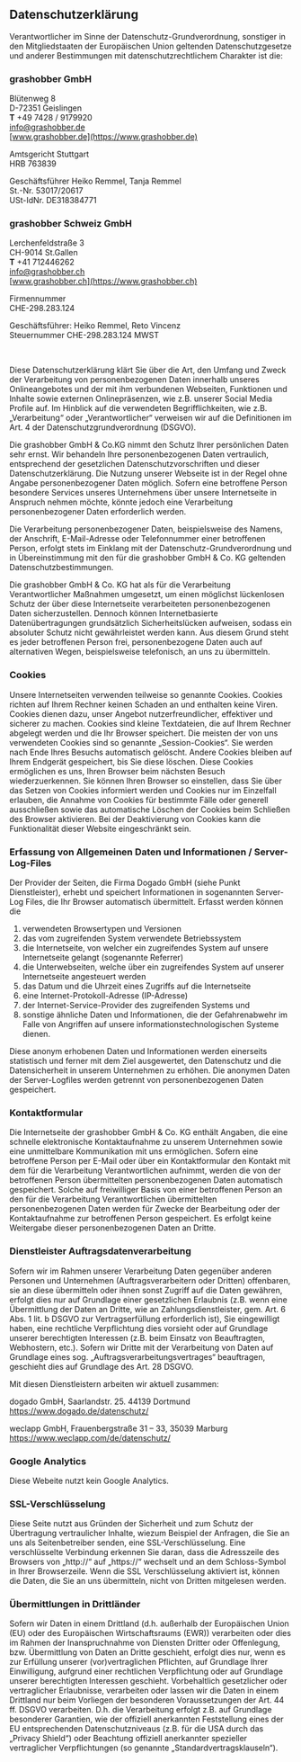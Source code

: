 ## Datenschutzerklärung

Verantwortlicher im Sinne der Datenschutz-Grundverordnung, sonstiger in den Mitgliedstaaten der Europäischen Union geltenden Datenschutzgesetze und anderer Bestimmungen mit datenschutzrechtlichem Charakter ist die:

<h3 class="c-plain__richtext-headline">grashobber GmbH</h3>

Blütenweg 8  
D-72351 Geislingen  
**T** +49 7428 / 9179920  
[info@grashobber.de](mailto:info@grashobber.de)  
[www.grashobber.de](https://www.grashobber.de)

Amtsgericht Stuttgart  
HRB 763839

Geschäftsführer Heiko Remmel, Tanja Remmel  
St.-Nr. 53017/20617  
USt-IdNr. DE318384771

<h3 class="c-plain__richtext-headline">grashobber Schweiz GmbH</h3>

Lerchenfeldstraße 3  
CH-9014 St.Gallen  
**T** +41 712446262  
[info@grashobber.ch](mailto:info@grashobber.ch)  
[www.grashobber.ch](https://www.grashobber.ch)

Firmennummer  
CHE-298.283.124

Geschäftsführer: Heiko Remmel, Reto Vincenz  
Steuernummer CHE-298.283.124 MWST

&nbsp;

Diese Datenschutzerklärung klärt Sie über die Art, den Umfang und Zweck der Verarbeitung von personenbezogenen Daten innerhalb unseres Onlineangebotes und der mit ihm verbundenen Webseiten, Funktionen und Inhalte sowie externen Onlinepräsenzen, wie z.B. unserer Social Media Profile auf. Im Hinblick auf die verwendeten Begrifflichkeiten, wie z.B. „Verarbeitung“ oder „Verantwortlicher“ verweisen wir auf die Definitionen im Art. 4 der Datenschutzgrundverordnung (DSGVO).

Die grashobber GmbH & Co.KG nimmt den Schutz Ihrer persönlichen Daten sehr ernst. Wir behandeln Ihre personenbezogenen Daten vertraulich, entsprechend der gesetzlichen Datenschutzvorschriften und dieser Datenschutzerklärung. Die Nutzung unserer Webseite ist in der Regel ohne Angabe personenbezogener Daten möglich. Sofern eine betroffene Person besondere Services unseres Unternehmens über unsere Internetseite in Anspruch nehmen möchte, könnte jedoch eine Verarbeitung personenbezogener Daten erforderlich werden.

Die Verarbeitung personenbezogener Daten, beispielsweise des Namens, der Anschrift, E-Mail-Adresse oder Telefonnummer einer betroffenen Person, erfolgt stets im Einklang mit der Datenschutz-Grundverordnung und in Übereinstimmung mit den für die grashobber GmbH & Co. KG geltenden Datenschutzbestimmungen.

Die grashobber GmbH & Co. KG hat als für die Verarbeitung Verantwortlicher Maßnahmen umgesetzt, um einen möglichst lückenlosen Schutz der über diese Internetseite verarbeiteten personenbezogenen Daten sicherzustellen. Dennoch können Internetbasierte Datenübertragungen grundsätzlich Sicherheitslücken aufweisen, sodass ein absoluter Schutz nicht gewährleistet werden kann. Aus diesem Grund steht es jeder betroffenen Person frei, personenbezogene Daten auch auf alternativen Wegen, beispielsweise telefonisch, an uns zu übermitteln.

<h3 class="c-plain__richtext-headline">Cookies</h3>

Unsere Internetseiten verwenden teilweise so genannte Cookies. Cookies richten auf Ihrem Rechner keinen Schaden an und enthalten keine Viren. Cookies dienen dazu, unser Angebot nutzerfreundlicher, effektiver und sicherer zu machen. Cookies sind kleine Textdateien, die auf Ihrem Rechner abgelegt werden und die Ihr Browser speichert. Die meisten der von uns verwendeten Cookies sind so genannte „Session-Cookies“. Sie werden nach Ende Ihres Besuchs automatisch gelöscht. Andere Cookies bleiben auf Ihrem Endgerät gespeichert, bis Sie diese löschen. Diese Cookies ermöglichen es uns, Ihren Browser beim nächsten Besuch wiederzuerkennen. Sie können Ihren Browser so einstellen, dass Sie über das Setzen von Cookies informiert werden und Cookies nur im Einzelfall erlauben, die Annahme von Cookies für bestimmte Fälle oder generell ausschließen sowie das automatische Löschen der Cookies beim Schließen des Browser aktivieren. Bei der Deaktivierung von Cookies kann die Funktionalität dieser Website eingeschränkt sein.

<h3 class="c-plain__richtext-headline">Erfassung von Allgemeinen Daten und Informationen / Server-Log-Files</h3>

Der Provider der Seiten, die Firma Dogado GmbH (siehe Punkt Dienstleister), erhebt und speichert Informationen in sogenannten Server-Log Files, die Ihr Browser automatisch übermittelt.
Erfasst werden können die

1. verwendeten Browsertypen und Versionen
2. das vom zugreifenden System verwendete Betriebssystem
3. die Internetseite, von welcher ein zugreifendes System auf unsere Internetseite gelangt (sogenannte Referrer)
4. die Unterwebseiten, welche über ein zugreifendes System auf unserer Internetseite angesteuert werden
5. das Datum und die Uhrzeit eines Zugriffs auf die Internetseite
6. eine Internet-Protokoll-Adresse (IP-Adresse)
7. der Internet-Service-Provider des zugreifenden Systems und
8. sonstige ähnliche Daten und Informationen, die der Gefahrenabwehr im Falle von Angriffen auf unsere informationstechnologischen Systeme dienen.

Diese anonym erhobenen Daten und Informationen werden einerseits statistisch und ferner mit dem Ziel ausgewertet, den Datenschutz und die Datensicherheit in unserem Unternehmen zu erhöhen. Die anonymen Daten der Server-Logfiles werden getrennt von personenbezogenen Daten gespeichert.

<h3 class="c-plain__richtext-headline">Kontaktformular</h3>

Die Internetseite der grashobber GmbH & Co. KG enthält Angaben, die eine schnelle elektronische Kontaktaufnahme zu unserem Unternehmen sowie eine unmittelbare Kommunikation mit uns ermöglichen. Sofern eine betroffene Person per E-Mail oder über ein Kontaktformular den Kontakt mit dem für die Verarbeitung Verantwortlichen aufnimmt, werden die von der betroffenen Person übermittelten personenbezogenen Daten automatisch gespeichert. Solche auf freiwilliger Basis von einer betroffenen Person an den für die Verarbeitung Verantwortlichen übermittelten personenbezogenen Daten werden für Zwecke der Bearbeitung oder der Kontaktaufnahme zur betroffenen Person gespeichert. Es erfolgt keine Weitergabe dieser personenbezogenen Daten an Dritte.

<h3 class="c-plain__richtext-headline">Dienstleister Auftragsdatenverarbeitung</h3>

Sofern wir im Rahmen unserer Verarbeitung Daten gegenüber anderen Personen und Unternehmen (Auftragsverarbeitern oder Dritten) offenbaren, sie an diese übermitteln oder ihnen sonst Zugriff auf die Daten gewähren, erfolgt dies nur auf Grundlage einer gesetzlichen Erlaubnis (z.B. wenn eine Übermittlung der Daten an Dritte, wie an Zahlungsdienstleister, gem. Art. 6 Abs. 1 lit. b DSGVO zur Vertragserfüllung erforderlich ist), Sie eingewilligt haben, eine rechtliche Verpflichtung dies vorsieht oder auf Grundlage unserer berechtigten Interessen (z.B. beim Einsatz von Beauftragten, Webhostern, etc.). Sofern wir Dritte mit der Verarbeitung von Daten auf Grundlage eines sog. „Auftragsverarbeitungsvertrages“ beauftragen, geschieht dies auf Grundlage des Art. 28 DSGVO.

Mit diesen Dienstleistern arbeiten wir aktuell zusammen:

dogado GmbH, Saarlandstr. 25. 44139 Dortmund
https://www.dogado.de/datenschutz/

weclapp GmbH, Frauenbergstraße 31 – 33, 35039 Marburg
https://www.weclapp.com/de/datenschutz/

<h3 class="c-plain__richtext-headline">Google Analytics</h3>

Diese Webeite nutzt kein Google Analytics.

<h3 class="c-plain__richtext-headline">SSL-Verschlüsselung</h3>

Diese Seite nutzt aus Gründen der Sicherheit und zum Schutz der Übertragung vertraulicher Inhalte, wiezum Beispiel der Anfragen, die Sie an uns als Seitenbetreiber senden, eine SSL-Verschlüsselung. Eine verschlüsselte Verbindung erkennen Sie daran, dass die Adresszeile des Browsers von „http://“ auf „https://“ wechselt und an dem Schloss-Symbol in Ihrer Browserzeile. Wenn die SSL Verschlüsselung aktiviert ist, können die Daten, die Sie an uns übermitteln, nicht von Dritten mitgelesen werden.

<h3 class="c-plain__richtext-headline">Übermittlungen in Drittländer</h3>

Sofern wir Daten in einem Drittland (d.h. außerhalb der Europäischen Union (EU) oder des Europäischen Wirtschaftsraums (EWR)) verarbeiten oder dies im Rahmen der Inanspruchnahme von Diensten Dritter oder Offenlegung, bzw. Übermittlung von Daten an Dritte geschieht, erfolgt dies nur, wenn es zur Erfüllung unserer (vor)vertraglichen Pflichten, auf Grundlage Ihrer Einwilligung, aufgrund einer rechtlichen Verpflichtung oder auf Grundlage unserer berechtigten Interessen geschieht. Vorbehaltlich gesetzlicher oder vertraglicher Erlaubnisse, verarbeiten oder lassen wir die Daten in einem Drittland nur beim Vorliegen der besonderen Voraussetzungen der Art. 44 ff. DSGVO verarbeiten. D.h. die Verarbeitung erfolgt z.B. auf Grundlage besonderer Garantien, wie der offiziell anerkannten Feststellung eines der EU entsprechenden Datenschutzniveaus (z.B. für die USA durch das „Privacy Shield“) oder Beachtung offiziell anerkannter spezieller vertraglicher Verpflichtungen (so genannte „Standardvertragsklauseln“).
